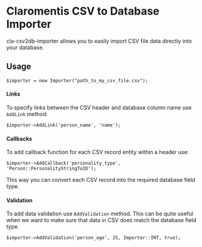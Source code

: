 Claromentis CSV to Database Importer
====================================
cla-csv2db-importer allows you to easily import CSV file data directly into your database.
## Usage ##

    $importer = new Importer("path_to_my_csv_file.csv");
    
#### Links ####
To specify links between the CSV header and database column name use <code>AddLink</code> method:

    $importer->AddLink('person_name', 'name');
    
#### Callbacks ####
To add callback function for each CSV record entity within a header use:

    $importer->AddCallback('personality_type', 'Person::PersonalityStringToID');

This way you can convert each CSV record into the required database field type. 

#### Validation ####
To add data validation use <code>AddValidation</code> method. This can be quite useful when we want to make sure that 
data in CSV does match the database field type.

    $importer->AddValidation('person_age', 25, Importer::INT, true);
